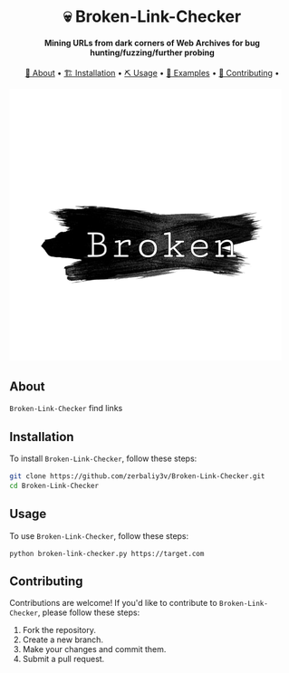 <h1 align="center">
    💀 Broken-Link-Checker
  <br>
</h1>

<h4 align="center">  Mining URLs from dark corners of Web Archives for bug hunting/fuzzing/further probing </h4>

<p align="center">
  <a href="#about">📖 About</a> •
  <a href="#installation">🏗️ Installation</a> •
  <a href="#usage">⛏️ Usage</a> •
  <a href="#examples">🚀 Examples</a> •
  <a href="#contributing">🤝 Contributing</a> •
</p>


![Broken-Link-Checker](./image-removebg-preview.png)

## About

`Broken-Link-Checker` find links

## Installation

To install `Broken-Link-Checker`, follow these steps:

```sh
git clone https://github.com/zerbaliy3v/Broken-Link-Checker.git
cd Broken-Link-Checker
```

## Usage

To use `Broken-Link-Checker`, follow these steps:

```
python broken-link-checker.py https://target.com
```


## Contributing

Contributions are welcome! If you'd like to contribute to `Broken-Link-Checker`, please follow these steps:

1. Fork the repository.
2. Create a new branch.
3. Make your changes and commit them.
4. Submit a pull request.


